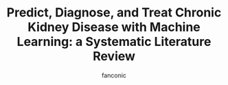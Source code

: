 ---
title: "Predict, Diagnose, and Treat Chronic Kidney Disease with Machine Learning: a Systematic Literature Review"   
author: fanconic
paperauthors: Francesco Sanmarchi, Claudio Fanconi, Davide Golinelli, Davide Gori, Tina Hernandez-Boussard & Angelo Capodici
categories: [ Chronic Kidney Desease, Machine Learning, Systematic Review]
image: assets/images/ckdreview_2.webp  
venue:  arXiv
link: https://link.springer.com/article/10.1007/s40620-023-01573-4
pdf: https://link.springer.com/content/pdf/10.1007/s40620-023-01573-4.pdf
---